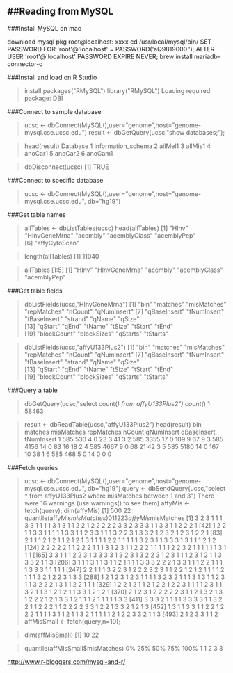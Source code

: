 ##Reading from MySQL
------------------------

###Install MySQL on mac

download mysql pkg
root@localhost: xxxx
cd /usr/local/mysql/bin/
SET PASSWORD FOR 'root'@'localhost' = PASSWORD('aQ9819000.');
ALTER USER 'root'@'localhost' PASSWORD EXPIRE NEVER;
brew install mariadb-connector-c

###Install and load on R Studio

> install.packages("RMySQL")
> library("RMySQL")
Loading required package: DBI


###Connect to sample database

> ucsc <- dbConnect(MySQL(),user="genome",host="genome-mysql.cse.ucsc.edu")
> result <- dbGetQuery(ucsc,"show databases;");

> head(result)
            Database
1 information_schema
2            ailMel1
3            allMis1
4            anoCar1
5            anoCar2
6            anoGam1

> dbDisconnect(ucsc)
[1] TRUE


###Connect to specific database

> ucsc <- dbConnect(MySQL(),user="genome",host="genome-mysql.cse.ucsc.edu", db="hg19")


###Get table names

> allTables <- dbListTables(ucsc)
> head(allTables)
[1] "HInv"         "HInvGeneMrna" "acembly"      "acemblyClass" "acemblyPep"  
[6] "affyCytoScan"

> length(allTables)
[1] 11040

> allTables [1:5]
[1] "HInv"         "HInvGeneMrna" "acembly"      "acemblyClass" "acemblyPep"  

###Get table fields

> dbListFields(ucsc,"HInvGeneMrna")
 [1] "bin"         "matches"     "misMatches"  "repMatches"  "nCount"      "qNumInsert" 
 [7] "qBaseInsert" "tNumInsert"  "tBaseInsert" "strand"      "qName"       "qSize"      
[13] "qStart"      "qEnd"        "tName"       "tSize"       "tStart"      "tEnd"       
[19] "blockCount"  "blockSizes"  "qStarts"     "tStarts" 
   
> dbListFields(ucsc,"affyU133Plus2")
 [1] "bin"         "matches"     "misMatches"  "repMatches"  "nCount"      "qNumInsert" 
 [7] "qBaseInsert" "tNumInsert"  "tBaseInsert" "strand"      "qName"       "qSize"      
[13] "qStart"      "qEnd"        "tName"       "tSize"       "tStart"      "tEnd"       
[19] "blockCount"  "blockSizes"  "qStarts"     "tStarts"    

###Query a table

> dbGetQuery(ucsc,"select count(*) from affyU133Plus2")
  count(*)
1    58463

> result <- dbReadTable(ucsc,"affyU133Plus2")
> head(result)
  bin matches misMatches repMatches nCount qNumInsert qBaseInsert tNumInsert
1 585     530          4          0     23          3          41          3
2 585    3355         17          0    109          9          67          9
3 585    4156         14          0     83         16          18          2
4 585    4667          9          0     68         21          42          3
5 585    5180         14          0    167         10          38          1
6 585     468          5          0     14          0           0          0

###Fetch queries

> ucsc <- dbConnect(MySQL(),user="genome",host="genome-mysql.cse.ucsc.edu", db="hg19")
> query <- dbSendQuery(ucsc,"select * from affyU133Plus2 where misMatches between 1 and 3")
There were 16 warnings (use warnings() to see them)
> affyMis <- fetch(query);
> dim(affyMis)
[1] 500  22
> quantile(affyMis$misMatches)
  0%  25%  50%  75% 100% 
   1    1    2    2    3 
> affyMis$misMatches
  [1] 3 2 3 1 1 1 3 3 1 1 1 1 3 1 3 1 1 2 2 1 2 2 2 2 2 3 3 2 3 3 3 1 1 3 3 1 1 2 2 2 1
 [42] 1 2 2 1 1 3 3 1 1 1 1 1 3 3 1 1 2 3 3 1 1 1 3 2 2 3 1 3 3 2 1 2 3 2 1 2 3 1 2 2 1
 [83] 2 1 1 1 2 1 2 1 1 2 1 2 1 3 1 1 1 1 2 2 1 1 1 1 1 3 2 3 1 1 3 3 3 1 3 1 1 1 2 1 2
[124] 2 2 2 2 2 1 1 2 2 2 1 1 1 3 1 2 3 1 1 2 2 2 1 1 1 1 1 2 2 3 2 1 1 1 1 1 1 3 1 1 1
[165] 3 3 1 1 1 2 2 3 1 3 3 3 3 1 3 2 3 1 3 2 2 3 1 2 3 1 1 1 2 3 1 2 1 1 3 3 3 2 1 1 3
[206] 3 1 1 1 3 1 1 3 1 1 2 1 1 1 1 3 3 3 2 2 2 1 3 3 1 1 1 2 2 1 1 1 1 3 3 3 1 1 1 1 1
[247] 2 2 1 1 1 3 2 2 3 1 2 2 2 3 2 3 1 1 2 2 1 2 1 2 1 1 1 1 2 1 1 1 3 2 1 2 2 3 1 3 3
[288] 1 2 1 2 3 1 2 3 1 1 1 1 3 2 3 2 1 1 1 3 1 3 1 1 2 3 1 1 3 2 2 2 1 3 1 1 2 2 1 1 1
[329] 1 2 2 1 2 1 1 2 1 2 2 1 2 2 3 1 1 1 1 2 3 1 1 3 2 1 1 3 1 2 1 2 1 1 3 3 1 2 1 2 1
[370] 2 1 2 3 1 2 2 2 2 2 3 1 1 2 1 3 2 1 3 1 2 2 2 1 2 1 3 3 1 2 1 1 1 2 1 1 1 1 1 3 3
[411] 3 3 3 2 1 1 1 1 3 3 3 3 1 1 3 2 2 1 1 2 2 2 1 1 2 2 2 2 3 3 1 2 2 1 3 3 2 1 2 1 3
[452] 1 3 1 1 3 3 1 1 2 2 1 2 2 2 1 1 1 1 3 1 1 2 1 1 3 2 1 1 1 1 1 2 1 2 2 3 3 2 1 1 3
[493] 2 1 2 3 3 1 1 2
> affMisSmall <- fetch(query,n=10);

> dim(affMisSmall)
[1] 10 22

> quantile(affMisSmall$misMatches)
  0%  25%  50%  75% 100% 
   1    1    2    3    3 
   
http://www.r-bloggers.com/mysql-and-r/
